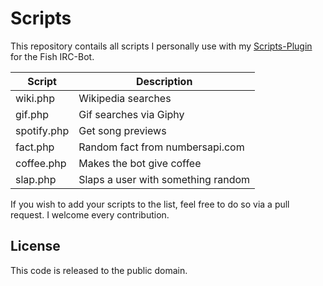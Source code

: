 # Scripts

This repository contails all scripts I personally use with my [Scripts-Plugin](https://github.com/nkreer/Fish-Scripts) for the Fish IRC-Bot.

| Script 				| Description			|
|-------------------|-------------------|
| wiki.php			| Wikipedia searches|
| gif.php				| Gif searches via Giphy |
| spotify.php			| Get song previews |
| fact.php			| Random fact from numbersapi.com |
| coffee.php        | Makes the bot give coffee |
| slap.php			| Slaps a user with something random |

If you wish to add your scripts to the list, feel free to do so via a pull request. I welcome every contribution.

## License

This code is released to the public domain.